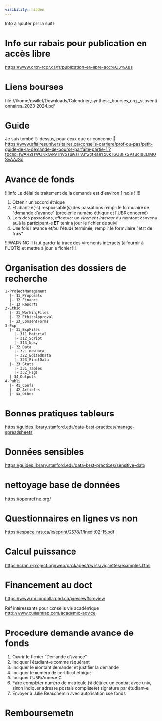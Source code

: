 ```yaml
---
visibility: hidden
---
```


Info à ajouter par la suite

# Info sur rabais pour publication en accès libre
https://www.crkn-rcdr.ca/fr/publication-en-libre-acc%C3%A8s

# Liens bourses
file:///home/gvallet/Downloads/Calendrier_synthese_bourses_org._subventionnaires_2023-2024.pdf

# Guide
Je suis tombé là-dessus, pour ceux que ca concerne 🙂 
https://www.affairesuniversitaires.ca/conseils-carriere/prof-ou-pas/petit-guide-de-la-demande-de-bourse-parfaite-partie-1/?fbclid=IwAR2HWOKkrAk9Triy5TuwsTVJf2gfRaeY50kT6U8FkSVsucl8CDM0SvAAaSo


# Avance de fonds
!!!info
Le  délai de traitement de la demande est d'environ 1 mois !
!!!

1. Obtenir un accord éthique
2. Étudiant-e(-s) responsable(s) des passations rempli le formulaire de "demande d'avance" (précier le numéro éthique et l'UBR concerné)
3. Lors des passations, effectuer un *virement interact* du montant convenu au/à la participant-e **ET** tenir à jour le fichier de suivi
4. Une fois l'avance et/ou l'étude terminée, remplir le formulaire "état de frais"

!!!WARNING
Il faut garder la trace des virements interacts (à fournir à l'UQTR) et mettre à jour le fichier
!!!



# Organisation des dossiers de recherche

```
1-ProjectManagement
  |- 11_Proposals
  |- 12_Finance
  |- 13_Reports
2-Ethic
  |- 21_WorkingFiles
  |- 22_EthicsApproval
  |- 23_ConsentForms
3-Exp
  |- 31_ExpFiles
    |- 311_Material
    |- 312_Script
    |- 313_Npsy
  |- 32_Data
    |- 321_RawData
    |- 322_EditedData
    |- 323_FinalData
  |- 33_Stats
    |- 331_Tables
    |- 332_Figs
  |-34_Outputs
4-Publi
  |- 41_Confs
  |- 42_Articles
  |- 43_Other
```

# Bonnes pratiques tableurs
https://guides.library.stanford.edu/data-best-practices/manage-spreadsheets

# Données sensibles
https://guides.library.stanford.edu/data-best-practices/sensitive-data


# nettoyage base de données
https://openrefine.org/


# Questionnaires en lignes vs non
https://espace.inrs.ca/id/eprint/2678/1/Inedit02-15.pdf


# Calcul puissance
https://cran.r-project.org/web/packages/pwrss/vignettes/examples.html

# Financement au doct
https://www.milliondollarphd.ca/preview#preview

Réf intéressante pour conseils vie académique
http://www.culhamlab.com/academic-advice


# Procedure demande avance de fonds
1. Ouvrir le fichier “Demande d’avance”
2. Indiquer l’étudiant-e comme réquérant
3. Indiquer le montant demander et justifier la demande
4. Indiquer le numéro de certificat éthique 
5. Indiquer l’UBR/Annexe C
6. Faire compléter numéro de matricule (si déjà eu un contrat avec univ, sinon indiquer adresse postale complète)et signature par étudiant-e
7. Envoyer à Julie Beauchemin avec autorisation use fonds


# Remboursemetn
